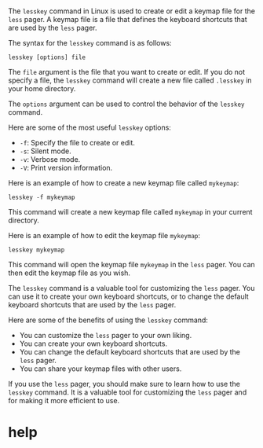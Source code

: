 # 

The `lesskey` command in Linux is used to create or edit a keymap file for the `less` pager. A keymap file is a file that defines the keyboard shortcuts that are used by the `less` pager.

The syntax for the `lesskey` command is as follows:

```
lesskey [options] file
```

The `file` argument is the file that you want to create or edit. If you do not specify a file, the `lesskey` command will create a new file called `.lesskey` in your home directory.

The `options` argument can be used to control the behavior of the `lesskey` command.

Here are some of the most useful `lesskey` options:

* `-f`: Specify the file to create or edit.
* `-s`: Silent mode.
* `-v`: Verbose mode.
* `-V`: Print version information.

Here is an example of how to create a new keymap file called `mykeymap`:

```
lesskey -f mykeymap
```

This command will create a new keymap file called `mykeymap` in your current directory.

Here is an example of how to edit the keymap file `mykeymap`:

```
lesskey mykeymap
```

This command will open the keymap file `mykeymap` in the `less` pager. You can then edit the keymap file as you wish.

The `lesskey` command is a valuable tool for customizing the `less` pager. You can use it to create your own keyboard shortcuts, or to change the default keyboard shortcuts that are used by the `less` pager.

Here are some of the benefits of using the `lesskey` command:

* You can customize the `less` pager to your own liking.
* You can create your own keyboard shortcuts.
* You can change the default keyboard shortcuts that are used by the `less` pager.
* You can share your keymap files with other users.

If you use the `less` pager, you should make sure to learn how to use the `lesskey` command. It is a valuable tool for customizing the `less` pager and for making it more efficient to use.



# help 

```

```
